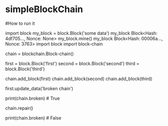 # simpleBlockChain


#How to run it 

import block
my_block = block.Block('some data')
my_block
Block<Hash: 4df705..., Nonce: None>
my_block.mine()
my_block
Block<Hash: 00006a..., Nonce: 3763>
import block
import block-chain


chain = blockchain.Block-chain()


first = block.Block('first')
second = block.Block('second')
third = block.Block('third')

chain.add_block(first)
chain.add_block(second)
chain.add_block(third)

first.update_data('broken chain')

print(chain.broken)  # True

chain.repair()

print(chain.broken)  # False
